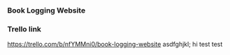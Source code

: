 ### **Book Logging Website**

### **Trello link**

https://trello.com/b/nfYMMni0/book-logging-website
asdfghjkl;
hi test test